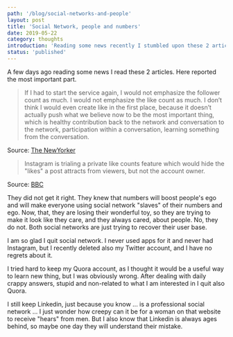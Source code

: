 ```yaml
---
path: '/blog/social-networks-and-people'
layout: post
title: 'Social Network, people and numbers'
date: 2019-05-22
category: thoughts
introduction: 'Reading some news recently I stumbled upon these 2 articles'
status: 'published'
---
```


A few days ago reading some news I read these 2 articles. Here reported the most important part.

> If I had to start the service again, I would not emphasize the follower count as much. I would not emphasize the like count as much. I don’t think I would even create like in the first place, because it doesn’t actually push what we believe now to be the most important thing, which is healthy contribution back to the network and conversation to the network, participation within a conversation, learning something from the conversation.

Source: [The NewYorker](https://www.newyorker.com/news/letter-from-silicon-valley/jack-dorseys-ted-interview-and-the-end-of-an-era)

> Instagram is trialing a private like counts feature which would hide the "likes" a post attracts from viewers, but not the account owner.

Source: [BBC](https://www.bbc.com/news/technology-48107268)

They did not get it right. They knew that numbers will boost people's ego and will make everyone using social network "slaves" of their numbers and ego. Now, that, they are losing their wonderful toy, so they are trying to make it look like they care, and they always cared, about people. No, they do not. Both social networks are just trying to recover their user base.

I am so glad I quit social network. I never used apps for it and never had Instagram, but I recently deleted also my Twitter account, and I have no regrets about it.

I tried hard to keep my Quora account, as I thought it would be a useful way to learn new thing, but I was obviously wrong. After dealing with daily crappy answers, stupid and non-related to what I am interested in I quit also Quora.

I still keep Linkedin, just because you know ... is a professional social network ... I just wonder how creepy can it be for a woman on that website to receive "hears" from men. But I also know that Linkedin is always ages behind, so maybe one day they will understand their mistake.
